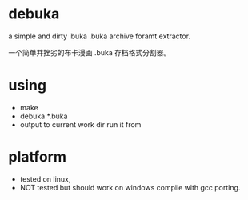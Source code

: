 debuka
======
a simple and dirty ibuka .buka archive foramt extractor.

一个简单并挫劣的布卡漫画 .buka 存档格式分割器。

using
=====
* make
* debuka *.buka
* output to current work dir run it from


platform
========
* tested on linux,
* NOT tested but should work on windows compile with gcc porting.

